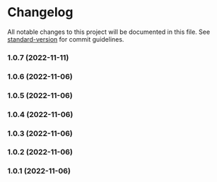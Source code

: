 # Changelog

All notable changes to this project will be documented in this file. See [standard-version](https://github.com/conventional-changelog/standard-version) for commit guidelines.

### 1.0.7 (2022-11-11)

### 1.0.6 (2022-11-06)

### 1.0.5 (2022-11-06)

### 1.0.4 (2022-11-06)

### 1.0.3 (2022-11-06)

### 1.0.2 (2022-11-06)

### 1.0.1 (2022-11-06)
